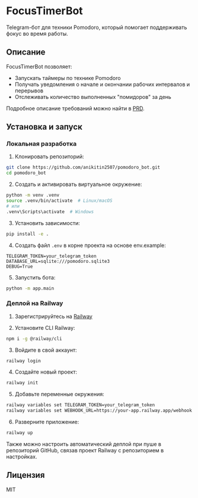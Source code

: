 # FocusTimerBot

Telegram-бот для техники Pomodoro, который помогает поддерживать фокус во время работы.

## Описание

FocusTimerBot позволяет:
- Запускать таймеры по технике Pomodoro
- Получать уведомления о начале и окончании рабочих интервалов и перерывов
- Отслеживать количество выполненных "помидоров" за день

Подробное описание требований можно найти в [PRD](docs/prd.md).

## Установка и запуск

### Локальная разработка

1. Клонировать репозиторий:
```bash
git clone https://github.com/anikitin2507/pomodoro_bot.git
cd pomodoro_bot
```

2. Создать и активировать виртуальное окружение:
```bash
python -m venv .venv
source .venv/bin/activate  # Linux/macOS
# или
.venv\Scripts\activate  # Windows
```

3. Установить зависимости:
```bash
pip install -e .
```

4. Создать файл `.env` в корне проекта на основе env.example:
```
TELEGRAM_TOKEN=your_telegram_token
DATABASE_URL=sqlite:///pomodoro.sqlite3
DEBUG=True
```

5. Запустить бота:
```bash
python -m app.main
```

### Деплой на Railway

1. Зарегистрируйтесь на [Railway](https://railway.app/)

2. Установите CLI Railway:
```bash
npm i -g @railway/cli
```

3. Войдите в свой аккаунт:
```bash
railway login
```

4. Создайте новый проект:
```bash
railway init
```

5. Добавьте переменные окружения:
```bash
railway variables set TELEGRAM_TOKEN=your_telegram_token
railway variables set WEBHOOK_URL=https://your-app.railway.app/webhook
```

6. Разверните приложение:
```bash
railway up
```

Также можно настроить автоматический деплой при пуше в репозиторий GitHub, связав проект Railway с репозиторием в настройках.

## Лицензия

MIT 
